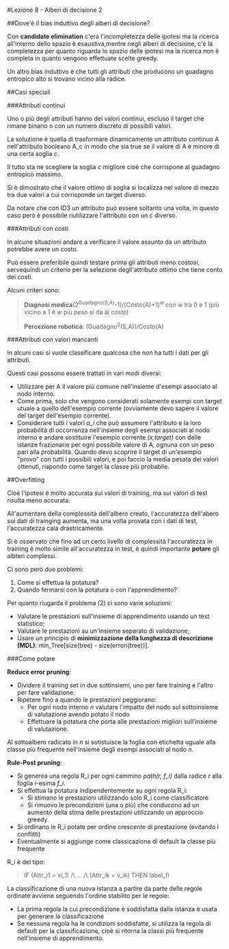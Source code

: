 #Lezione 8 - Alberi di decisione 2

##Dove'è il bias induttivo degli alberi di decisione?

Con **candidate elimination** c'era l'incompletezza delle ipotesi ma la ricerca all'interno dello spazio è esaustiva,mentre negli alberi di decisione, c'è la completezza per quanto riguarda lo spazio delle ipotesi ma la ricerca non è completa in quanto vengono effettuate scelte greedy.

Un altro bias induttivo è che tutti gli attributi che producono un guadagno entropico alto si trovano vicino alla radice.

##Casi speciali

###Attributi continui

Uno o più degli attributi hanno dei valori continui, escluso il target che rimane binario o con un numero discreto di possibili valori.

La soluzione è quella di trasformare dinamicamente un attributo continuo A nell'attributo booleano A_c in modo che sia true se il valore di A è minore di una certa soglia *c*.

Il tutto sta ne scegliere la soglia *c* migliore cioè che corrispone al guadagno entropico massimo.

Si è dimostrato che il valore ottimo di soglia si localizza nel valore di mezzo tra due valori a cui corrisponde un target diverso.

Da notare che con ID3 un attributo può essere soltanto una volta, in questo caso però è possibile riutilizzare l'attributo con un *c* diverso. 

###Attributi con costi

In alcune situazioni andare a verificare il valore assunto da un attributo potrebbe avere un costo.

Può essere preferibile quindi testare prima gli attributi meno costosi, servequindi un criterio per la selezione degll'attributo ottimo che tiene conto dei costi.

Alcuni criteri sono:

> **Diagnosi medica**(2<sup>Guadagno(S,A)</sup>-1)/(Costo(A)+1)<sup>*w*</sup> con *w* tra 0 e 1 (più vicino a 1 è *w* più peso si da al costo)
> 
> **Percezione robotica**: (Guadagno<sup>2</sup>(S,A))/Costo(A)

###Attributi con valori mancanti

In alcuni casi si vuole classificare qualcosa che non ha tutti i dati per gli attributi.

Questi casi possono essere trattati in vari modi diversi:

- Utilizzare per A il valore più comune nell'insieme d'esempi associato al nodo interno.
- Come prima, solo che vengono considerati solamente esempi con target utuale a quello dell'esempio corrente (ovviamente devo sapere il valore del target dell'esempio corrente).
- Considerare tutti i valori *a_i* che può assumere l'attributo e la loro probabilità di occorrenza nell'insieme degli esempi associati al nodo interno e andare sostituire l'esempio corrente *(x,target)* con delle istanze frazionarie per ogni possibile valore di A, ognuna con un peso pari alla probabilità. Quando devo scoprire il target di un'esempio "provo" con tutti i possibili valori, e poi faccio la media pesata dei valori ottenuti, rispondo come target la classe più probabile.

##Overfitting

Cioè l'ipotesi è molto accurata sui valori di training, ma sui valori di test risulta meno accurata.

All'aumentare della complessità dell'albero creato, l'accuratezza dell'abero sui dati di trainging aumenta, ma una volta provata con i dati di test, l'accuratezza cala drastricamente.

Si è osservato che fino ad un certo livello di complessità l'accuratezza in training è molto simile all'accuratezza in test, è quindi importante **potare** gli albteri complessi.

Ci sono però due problemi:

1. Come si effettua la potatura?
2. Quando fermarsi con la potatura o con l'apprendimento?


Per quanto riugarda il problema (2) ci sono varie soluzioni:

- Valutare le prestazioni sull'insieme di apprendimento usando un test statistico;
- Valutare le prestazioni su un'insieme separato di validazione;
- Usare un principio di **minimizzazione della lunghezza di descrizione (MDL)**: min_Tree[size(tree) - size(errori(tree))].

###Come potare

**Reduce error pruning**:

- Dividere il training set in due sottinsiemi, uno per fare training e l'altro per fare validazione.
- Ripetere fino a quando le prestazioni peggiorano:
    - Per ogni nodo interno *n* valutare l'impatto del nodo sul sottoinsieme di valutazione avendo potato il nodo
    - Effettuare la potatura che porta alle prestazioni migliori sull'insieme di valutazione.

Al sottoalbero radicato in *n* si sotistuisce la foglia con etichetta uguale alla classe più frequente nell'insieme degli esempi associati al nodo *n*.

**Rule-Post pruning**:

- Si generea una regola R_i per ogni cammino *path(r, f_i)* dalla radice *r* alla foglia i-esima *f_i*.
- Si effettua la potatura indipendentemente su ogni regola R_i:
    - Si stimano le prestazioni utilizzando solo R_i come classificatore
    - Si rimuovo le precondizioni (una o più) che conducono ad un aumento della stima delle prestazioni utilizzando un approccio greedy.
- Si ordinano le R_i potate per ordine crescente di prestazione (evitando i conflitti)
- Eventualmente si aggiunge come classicazione di default la classe più frequente

R_i è del tipo:

> IF (Attr_i1 = vi_1) /\ ... /\ (Attr_ik = v_ik) THEN label_fi

La classificazione di una nuova istanza a partire da parte delle regole ordinate avviene seguendo l'ordine stabilito per le regole:

- La prima regola la cui precondizione è soddisfatta dalla istanza è usata per generare la classificazione
- Se nessuna regola ha le condizioni soddisfatte, si utilizza la regola di default per la classificazione, cioè si ritorna la classi più frequente nell'insieme di apprendimento.
